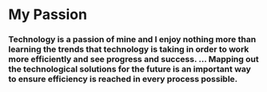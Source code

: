 # My Passion
### Technology is a passion of mine and I enjoy nothing more than learning the trends that technology is taking in order to work more efficiently and see progress and success. ... Mapping out the technological solutions for the future is an important way to ensure efficiency is reached in every process possible.
